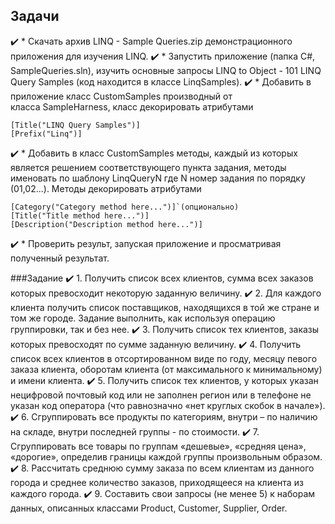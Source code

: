 ## Задачи
:heavy_check_mark: * Скачать архив LINQ - Sample Queries.zip демонстрационного приложения для изучения LINQ.
:heavy_check_mark: * Запустить приложение (папка C#, SampleQueries.sln), изучить основные запросы LINQ to Object - 101 LINQ Query Samples (код находится в классе LinqSamples).
:heavy_check_mark: * Добавить в приложение класс CustomSamples производный от класса SampleHarness, класс декорировать атрибутами
```
[Title("LINQ Query Samples")]
[Prefix("Linq")]

```
:heavy_check_mark: * Добавить в класс CustomSamples методы, каждый из которых является решением соответствующего пункта задания, методы именовать по шаблону LinqQueryN где N номер задания по порядку (01,02...). Методы декорировать атрибутами
```
[Category("Category method here...")]`(опционально)
[Title("Title method here...")]
[Description("Description method here...")]

```
:heavy_check_mark: * Проверить результ, запуская приложение и просматривая полученный результат.

###Задание
:heavy_check_mark: 1. Получить список всех клиентов, сумма всех заказов которых превосходит некоторую заданную величину.
:heavy_check_mark: 2. Для каждого клиента получить список поставщиков, находящихся в той же стране и том же городе. Задание выполнить, как используя операцию группировки, так и без нее.
:heavy_check_mark: 3. Получить список тех клиентов, заказы которых превосходят по сумме заданную величину.
:heavy_check_mark: 4. Получить список всех клиентов в отсортированном виде по году, месяцу певого заказа клиента, оборотам клиента (от максимального к минимальному) и имени клиента.
:heavy_check_mark: 5. Получить список тех клиентов, у которых указан нецифровой почтовый код или не заполнен регион или в телефоне не указан код оператора (что равнозначно «нет круглых скобок в начале»).
:heavy_check_mark: 6. Сгруппировать все продукты по категориям, внутри – по наличию на складе, внутри последней группы - по стоимости.
:heavy_check_mark: 7. Сгруппировать все товары по группам «дешевые», «средняя цена», «дорогие», определив границы каждой группы произвольным образом.
:heavy_check_mark: 8. Рассчитать среднюю сумму заказа по всем клиентам из данного города и среднее количество заказов, приходящееся на клиента из каждого города.
:heavy_check_mark: 9. Cоставить свои запросы (не менее 5) к наборам данных, описанных классами Product, Customer, Supplier, Order.